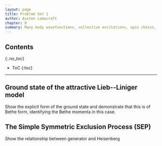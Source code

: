 ```yaml
---
layout: page
title: Problem Set 1
author: Austen Lamacraft
chapter: 0
summary: Many body wavefunctions, collective excitations, spin chains, Lieb-Liniger
---
```


## Contents
{:.no_toc}

* ToC
{:toc}

---



## Ground state of the attractive Lieb--Liniger model

Show the explicit form of the ground state and demonstrate that this is of Bethe form, identifying the Bethe momenta in this case.


## The Simple Symmetric Exclusion Process (SEP)

Show the relationship between generator and Heisenberg
